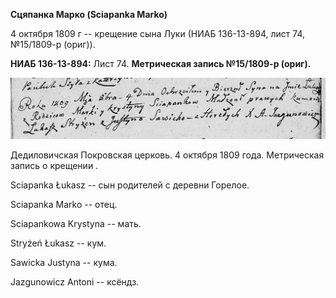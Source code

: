 **Сцяпанка Марко (Sciapanka Marko)**

4 октября 1809 г -- крещение сына Луки (НИАБ 136-13-894, лист 74,
№15/1809-р (ориг)).

**НИАБ 136-13-894:** Лист 74. **Метрическая запись №15/1809-р (ориг).**

![](./media/f75fa3b2ae48b781fed89bc804b0c07da4fe52d2.png)

Дедиловичская Покровская церковь. 4 октября 1809 года. Метрическая
запись о крещении .

Sciapanka Łukasz -- сын родителей с деревни Горелое.

Sciapanka Marko -- отец.

Sciapankowa Krystyna -- мать.

Stryżeń Łukasz -- кум.

Sawicka Justyna -- кума.

Jazgunowicz Antoni -- ксёндз.
